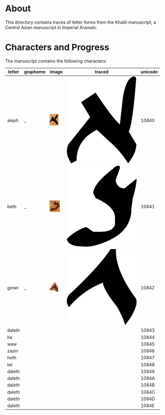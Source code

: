 #  About 

This directory contains traces of letter forms from the Khalili manuscript, a Central Asian manuscript in Imperial Aramaic. 

# Characters and Progress 
The manuscript contains the following characters:

| letter        | grapheme      | image  | traced | unicode |
| ------------- | ------------- | ------ | ----- | ------- |
| aleph | _ | ![01](https://github.com/ICEDPaleography/font-khalili/raw/master/dev/png/aleph/image1.png) | ![FIX](https://github.com/ICEDPaleography/font-khalili/raw/master/dev/svg/aleph.png) | 10840 |
| beth | _ | ![01](https://github.com/ICEDPaleography/font-khalili/raw/master/dev/png/beth/image10.png) | ![FIX](https://github.com/ICEDPaleography/font-khalili/raw/master/dev/svg/beth.png) | 10841 |
| gimel | _ | ![01](https://github.com/ICEDPaleography/font-khalili/raw/master/dev/png/gimel/image18.png) | ![FIX](https://github.com/ICEDPaleography/font-khalili/raw/master/dev/svg/gimel.png) | 10842 |
| daleth |  |  |  | 10843 |
| he     |  |  |  | 10844 |
| waw    |  |  |  | 10845 |
| zayin  |  |  |  | 10846 |
| heth   |  |  |  | 10847 |
| tet |  |  |  | 10848 |
| daleth |  |  |  | 10849 |
| daleth |  |  |  | 1084A |
| daleth |  |  |  | 1084B |
| daleth |  |  |  | 1084C |
| daleth |  |  |  | 1084D |
| daleth |  |  |  | 1084E |
